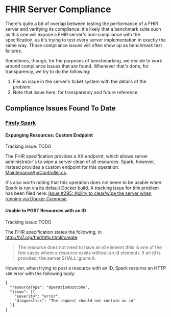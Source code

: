 # FHIR Server Compliance

There's quite a bit of overlap between testing the performance of a FHIR server
  and verifying its compliance:
  it's likely that a benchmark suite such as this one will
  expose a FHIR server's non-compliance with the specification,
  as it's trying to test every server implementation in exactly the same way.
Those compliance issues will often show up as benchmark test failures.

Sometimes, though, for the purposes of benchmarking,
  we decide to work around compliance issues that are found.
Whenever that's done, for transparency, we try to do the following:

1. File an issue in the server's ticket system with the details of the problem.
2. Note that issue here, for transparency and future reference.

## Compliance Issues Found To Date

### [Firely Spark](https://github.com/FirelyTeam/spark)

#### Expunging Resources: Custom Endpoint

Tracking issue: TODO

The FHIR specification provides a XX endpoint,
  which allows server administrator's to wipe a server clean of all resources.
Spark, however, instead provides a custom endpoint for this operation:
  [MaintenanceApiController.cs](https://github.com/FirelyTeam/spark/blob/master/src/Spark/Controllers/MaintenanceApiController.cs).

It's also worth noting that this operation does not seem to be usable
  when Spark is run via its default Docker build.
A tracking issue for *this* problem has been filed here:
  [Issue #295: Ability to clear/wipe the server when running via Docker Compose](https://github.com/FirelyTeam/spark/issues/295).

#### Unable to POST Resources with an ID

Tracking issue: TODO

The FHIR specification states the following,
  in <http://hl7.org/fhir/http.html#create>:

> The resource does not need to have an id element
>   (this is one of the few cases where a resource exists without an id element).
> If an id is provided, the server SHALL ignore it.

However, when trying to post a resource with an ID,
  Spark resturns an HTTP `400` error with the following body:

```
{
  "resourceType": "OperationOutcome",
  "issue": [{
    "severity": "error",
    "diagnostics": "The request should not contain an id"
  }]
}
```
